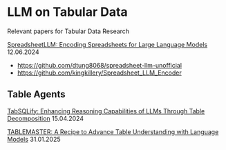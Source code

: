 # LLM on Tabular Data
Relevant papers for Tabular Data Research

[SpreadsheetLLM: Encoding Spreadsheets for Large Language Models](https://arxiv.org/abs/2407.09025) 12.06.2024
- https://github.com/dtung8068/spreadsheet-llm-unofficial
- https://github.com/kingkillery/Spreadsheet_LLM_Encoder

## Table Agents

[TabSQLify: Enhancing Reasoning Capabilities of LLMs Through Table Decomposition](https://arxiv.org/abs/2404.10150) 15.04.2024

[TABLEMASTER: A Recipe to Advance Table Understanding with Language Models](https://arxiv.org/abs/2501.19378) 31.01.2025
